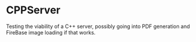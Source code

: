 # CPPServer
Testing the viability of a C++ server, possibly going into PDF generation and FireBase image loading if that works.
